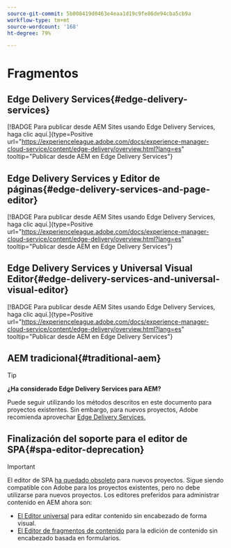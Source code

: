 ```yaml
---
source-git-commit: 5b008419d0463e4eaa1d19c9fe86de94cba5cb9a
workflow-type: tm+mt
source-wordcount: '168'
ht-degree: 79%

---
```

# Fragmentos

## Edge Delivery Services{#edge-delivery-services}

[!BADGE Para publicar desde AEM Sites usando Edge Delivery Services, haga clic aquí.]{type=Positive url="https://experienceleague.adobe.com/docs/experience-manager-cloud-service/content/edge-delivery/overview.html?lang=es" tooltip="Publicar desde AEM en Edge Delivery Services"}

## Edge Delivery Services y Editor de páginas{#edge-delivery-services-and-page-editor}

[!BADGE Para publicar desde AEM Sites usando Edge Delivery Services, haga clic aquí.]{type=Positive url="https://experienceleague.adobe.com/docs/experience-manager-cloud-service/content/edge-delivery/overview.html?lang=es" tooltip="Publicar desde AEM en Edge Delivery Services"}

## Edge Delivery Services y Universal Visual Editor{#edge-delivery-services-and-universal-visual-editor}

[!BADGE Para publicar desde AEM Sites usando Edge Delivery Services, haga clic aquí.]{type=Positive url="https://experienceleague.adobe.com/docs/experience-manager-cloud-service/content/edge-delivery/overview.html?lang=es" tooltip="Publicar desde AEM en Edge Delivery Services"}

## AEM tradicional{#traditional-aem}

>[!TIP]
>
>**¿Ha considerado Edge Delivery Services para AEM?**
>
>Puede seguir utilizando los métodos descritos en este documento para proyectos existentes. Sin embargo, para nuevos proyectos, Adobe recomienda aprovechar [Edge Delivery Services.](https://experienceleague.adobe.com/es/docs/experience-manager-cloud-service/content/edge-delivery/overview)

## Finalización del soporte para el editor de SPA{#spa-editor-deprecation}

>[!IMPORTANT]
>
>El editor de SPA [ha quedado obsoleto](https://experienceleague.adobe.com/es/docs/experience-manager-cloud-service/content/implementing/developing/hybrid/spa-editor-deprecation) para nuevos proyectos. Sigue siendo compatible con Adobe para los proyectos existentes, pero no debe utilizarse para nuevos proyectos. Los editores preferidos para administrar contenido en AEM ahora son:
>
>* [El Editor universal](https://experienceleague.adobe.com/es/docs/experience-manager-cloud-service/content/edge-delivery/wysiwyg-authoring/authoring) para editar contenido sin encabezado de forma visual.
>* [El Editor de fragmentos de contenido](https://experienceleague.adobe.com/es/docs/experience-manager-cloud-service/content/assets/content-fragments/content-fragments-managing) para la edición de contenido sin encabezado basada en formularios.
